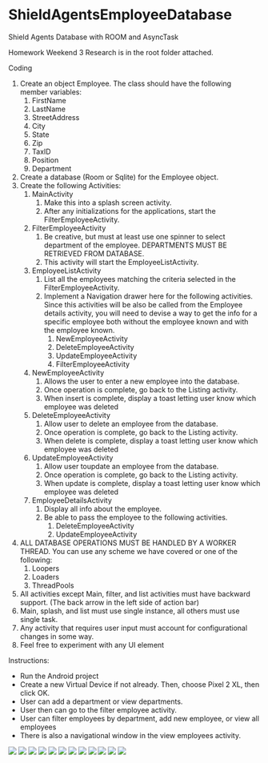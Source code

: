 # ShieldAgentsEmployeeDatabase
Shield Agents Database with ROOM and AsyncTask

Homework Weekend 3 Research is in the root folder attached.

Coding
1. Create an object Employee.  The class should have the following member variables:
    1. FirstName
    2. LastName
    3. StreetAddress
    4. City
    5. State
    6. Zip
    7. TaxID
    8. Position
    9. Department
2. Create a database (Room or Sqlite) for the Employee object.
3. Create the following Activities:
    1. MainActivity
        1. Make this into a splash screen activity.
        2. After any initializations for the applications, start the FilterEmployeeActivity.
    2. FilterEmployeeActivity
        1. Be creative, but must at least use one spinner to select department of the employee. DEPARTMENTS MUST BE RETRIEVED FROM DATABASE.
        2. This activity will start the EmployeeListActivity.
    3. EmployeeListActivity
        1. List all the employees matching the criteria selected in the FilterEmployeeActivity.
        2. Implement a Navigation drawer here for the following activities.  Since this activities will be also be called from the Employee details activity, you will need to devise a way to get the info for a specific employee both without the employee known and with the employee known.
            1. NewEmployeeActivity
            2. DeleteEmployeeActivity
            3. UpdateEmployeeActivity
            4. FilterEmployeeActivity
    4. NewEmployeeActivity
        1. Allows the user to enter a new employee into the database.
        2. Once operation is complete, go back to the Listing activity.
        3. When insert is complete, display a toast letting user know which employee was deleted
    5. DeleteEmployeeActivity
        1. Allow user to delete an employee from the database.
        2. Once operation is complete, go back to the Listing activity.
        3. When delete is complete, display a toast letting user know which employee was deleted
    6. UpdateEmployeeActivity
        1. Allow user toupdate an employee from the database.
        2. Once operation is complete, go back to the Listing activity.
        3. When update is complete, display a toast letting user know which employee was deleted
    7. EmployeeDetailsActivity
        1. Display all info about the employee.
        2. Be able to pass the employee to the following activities.
            1. DeleteEmployeeActivity
            2. UpdateEmployeeActivity
4. ALL DATABASE OPERATIONS MUST BE HANDLED BY A WORKER THREAD.  You can use any scheme we have covered or one of the following:
    1. Loopers
    2. Loaders
    3. ThreadPools
5. All activities except Main, filter, and list activities must have backward support.  (The back arrow in the left side of action bar)
6. Main, splash, and list must use single instance, all others must use single task.
7. Any activity that requires user input must account for configurational changes in some way.
8. Feel free to experiment with any UI element


Instructions:

- Run the Android project
- Create a new Virtual Device if not already. Then, choose Pixel 2 XL, then click OK.
- User can add a department or view departments.
- User then can go to the filter employee activity.
- User can filter employees by department, add new employee, or view all employees
- There is also a navigational window in the view employees activity.


![](screenshots/ShieldSplash.png)
![](screenshots/ShieldHomepage.png)
![](screenshots/filteractivity.png)
![](screenshots/AddAgent.png)
![](screenshots/AgentsList.png)
![](screenshots/navigationdrawer.png)
![](screenshots/details.png)
![](screenshots/filterbyavengers.png)
![](screenshots/filterbycombat.png)
![](screenshots/filterbymanagement.png)
![](screenshots/SteveRogersUpdate.png)
![](screenshots/deletedtoast.png)


